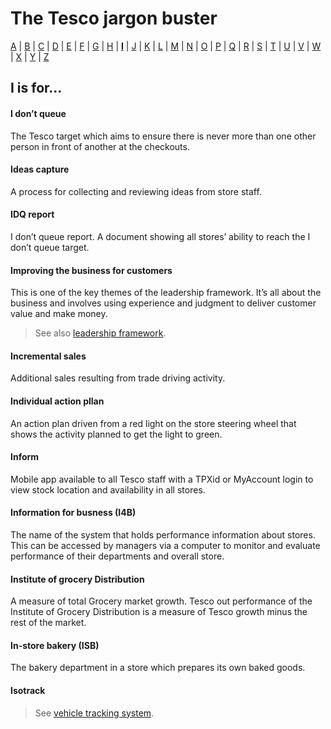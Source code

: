 # The Tesco jargon buster

[A](a.md) | [B](b.md) | [C](c.md) | [D](d.md) | [E](e.md) | [F](f.md) | [G](g.md) | [H](h.md) | [**I**](i.md) | [J](j.md) | [K](k.md) | [L](l.md) | [M](m.md) | [N](n.md) | [O](o.md) | [P](p.md) | [Q](q.md) | [R](r.md) | [S](s.md) | [T](t.md) | [U](u.md) | [V](v.md) | [W](w.md) | [X](x.md) | [Y](y.md) | [Z](z.md)

## I is for…

#### I don’t queue
The Tesco target which aims to ensure there is never more than one other person in front of another at the checkouts.

#### Ideas capture
A process for collecting and reviewing ideas from store staff.

#### IDQ report
I don’t queue report. A document showing all stores’ ability to reach the I don’t queue target.

#### Improving the business for customers
This is one of the key themes of the leadership framework. It’s all about the business and involves using experience and judgment to deliver customer value and make money.
> See also [leadership framework](l.md#leadership-framework).

#### Incremental sales
Additional sales resulting from trade driving activity.

#### Individual action pllan
An action plan driven from a red light on the store steering wheel that shows the activity planned to get the light to green.

#### Inform
Mobile app available to all Tesco staff with a TPXid or MyAccount login to view stock location and availability in all stores.

#### Information for busness (I4B)
The name of the system that holds performance information about stores. This can be accessed by managers via a computer to monitor and evaluate performance of their departments and overall store.

#### Institute of grocery Distribution
A measure of total Grocery market growth. Tesco out performance of the Institute of Grocery Distribution is a measure of Tesco growth minus the rest of the market.

#### In-store bakery (ISB)
The bakery department in a store which prepares its own baked goods.

#### Isotrack
> See [vehicle tracking system](v.md#vehicle-tracking-system).
